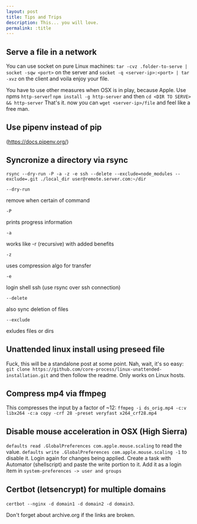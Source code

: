 ```yaml
---
layout: post
title: Tips and Trips
description: This... you will love.
permalink: :title
---
```


## Serve a file in a network
You can use socket on pure Linux machines:
`tar -cvz .folder-to-serve | socket -sqw <port>` on the server and
`socket -q <server-ip>:<port> | tar -xvz` on the client and voila enjoy your file.

You have to use other measures when OSX is in play, because Apple. Use npms `http-server`!
`npm install -g http-server` and then 
`cd <DIR TO SERVE> && http-server` That's it. now you can `wget <server-ip>/file` and feel like a free man.

## Use pipenv instead of pip
(https://docs.pipenv.org/)


## Syncronize a directory via rsync
`rsync --dry-run -P -a -z -e ssh --delete --exclude=node_modules --exclude=.git ./local_dir user@remote.server.com:~/dir`

```
--dry-run
```
remove when certain of command 

```
-P
```
prints progress information

```
-a
```
works like -r (recursive) with added benefits

```
-z
```
uses compression algo for transfer

```
-e
```
login shell ssh (use rsync over ssh connection)

```
--delete
```
also sync deletion of files

```
--exclude
```
exludes files or dirs

## Unattended linux install using preseed file
Fuck, this will be a standalone post at some point. Nah, wait, it's so easy:
`git clone https://github.com/core-process/linux-unattended-installation.git` and then follow the readme. Only works on Linux hosts.

## Compress mp4 via ffmpeg
This compresses the input by a factor of ~12:
`ffmpeg -i ds_orig.mp4 -c:v libx264 -c:a copy -crf 28 -preset veryfast x264_crf28.mp4`

## Disable mouse acceleration in OSX (High Sierra)
`defaults read .GlobalPreferences com.apple.mouse.scaling` to read the value.
`defaults write .GlobalPreferences com.apple.mouse.scaling -1` to disable it. Login again for changes being applied.
Create a task with Automator (shellscript) and paste the write portion to it. Add it as a login item in `system-preferences -> user and groups`

## Certbot (letsencrypt) for multiple domains
`certbot --nginx -d domain1 -d domain2 -d domain3`.



Don't forget about archive.org if the links are broken.
